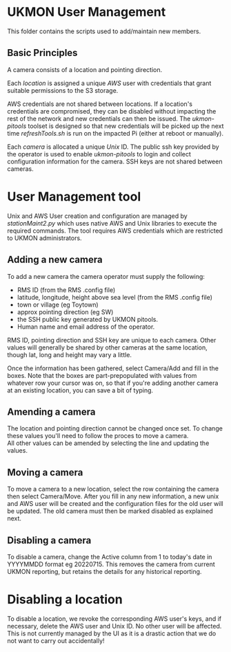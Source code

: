 # UKMON User Management

This folder contains the scripts used to add/maintain new members. 

## Basic Principles
A camera consists of a location and pointing direction. 

Each _location_ is assigned a unique *AWS* user with credentials that grant suitable permissions to the S3 storage. 

AWS credentials are not shared between locations. If a location's credentials are compromised, they can be disabled without impacting the rest of the network and new credentials can then be issued. The *ukmon-pitools* toolset is designed so that new credentials will be picked up the next time *refreshTools.sh* is run on the impacted Pi (either at reboot or manually).

Each _camera_ is allocated a unique *Unix* ID. The public ssh key provided by the operator is used to enable *ukmon-pitools* to login and collect configuration information for the camera. SSH keys are not shared between cameras. 


# User Management tool
Unix and AWS User creation and configuration are managed by *stationMaint2.py* which uses native AWS and Unix libraries to execute the required commands. The tool requires AWS credentials which are restricted to UKMON administrators. 

## Adding a new camera
To add a new camera the camera operator must supply the following:
* RMS ID (from the RMS .config file)
* latitude, longitude, height above sea level (from the RMS .config file)
* town or village (eg Toytown)
* approx pointing direction (eg SW)
* the SSH public key generated by UKMON pitools.  
* Human name and email address of the operator. 

RMS ID, pointing direction and SSH key are unique to each camera. Other values will generally be shared
by other cameras at the same location, though lat, long and height may vary a little. 

Once the information has been gathered, select Camera/Add and fill in the boxes. Note that the boxes are part-prepopulated with values from whatever row your cursor was on, so that if you're adding another camera at an existing location, you can save a bit of typing. 

## Amending a camera
The location and pointing direction cannot be changed once set. To change these values you'll need to follow the proces to move a camera.  
All other values can be amended by selecting the line and updating the values. 

## Moving a camera
To move a camera to a new location, select the row containing the camera then select Camera/Move. After you fill in any new information, a new unix and AWS user will be created and the configuration files for the old user will be updated. The old camera must then be marked disabled as explained next. 

## Disabling a camera
To disable a camera, change the Active column from 1 to today's date in YYYYMMDD format eg 20220715. This removes the camera from current UKMON reporting, but retains the details for any historical reporting. 

# Disabling a location
To disable a location, we revoke the corresponding AWS user's keys, and if necessary, delete the AWS user and Unix ID. No other user will be affected. This is not currently managed by the UI as it is a drastic action that we do not want to carry out accidentally! 